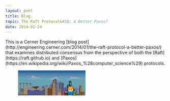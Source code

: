 ```yaml
---
layout: post
title: Blog
topic: The Raft Protocol&#58; A Better Paxos?
date: 2014-01-24
---
```

<div class="content" markdown="1">
This is a Cerner Engineering [blog post](http://engineering.cerner.com/2014/01/the-raft-protocol-a-better-paxos/) that examines distributed consensus from the perspective of both the [Raft](https://raft.github.io) and [Paxos](https://en.wikipedia.org/wiki/Paxos_%28computer_science%29) protocols.

[
    <figure class="image">
        <img src="/images/cerner-engineering-blog.png" style="width:50%">
    </figure>
](http://engineering.cerner.com/2014/01/the-raft-protocol-a-better-paxos/)
</div>
